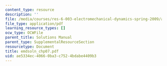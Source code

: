 ```yaml
---
content_type: resource
description: ''
file: /media/courses/res-6-003-electromechanical-dynamics-spring-2009/ae5334ec40660ba3c7524bdabe4409b3_emdsoln_chp07.pdf
file_type: application/pdf
learning_resource_types: []
ocw_type: OCWFile
parent_title: Solutions Manual
parent_type: SupplementalResourceSection
resourcetype: Document
title: emdsoln_chp07.pdf
uid: ae5334ec-4066-0ba3-c752-4bdabe4409b3
---
```


